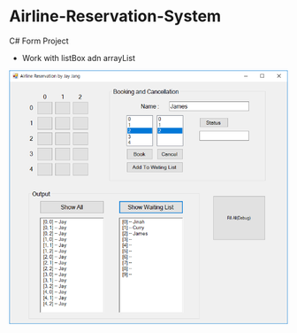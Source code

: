# Airline-Reservation-System
C# Form Project
 -  Work with listBox adn arrayList

<p>
  <img src="https://github.com/jjang3530/Airline-Reservation-System/blob/master/AirlineReservation.png"/>
</p>
